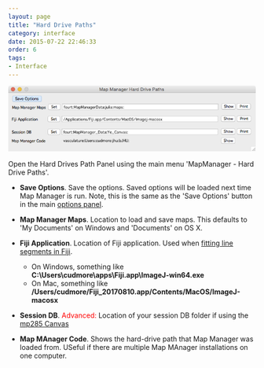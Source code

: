 ```yaml
---
layout: page
title: "Hard Drive Paths"
category: interface
date: 2015-07-22 22:46:33
order: 6
tags:
- Interface
---
```


<IMG class="img-float-left" SRC="images/mm3/options/hard-drive-paths.png" WIDTH="750">

<div class="print-page-break"></div>

Open the Hard Drives Path Panel using the main menu 'MapManager - Hard Drive Paths'.

 - **Save Options**. Save the options. Saved options will be loaded next time Map Manager is run. Note, this is the same as the 'Save Options' button in the main [options panel][4].
 
 - **Map Manager Maps**. Location to load and save maps. This defaults to 'My Documents' on Windows and 'Documents' on OS X.

 - **Fiji Application**. Location of Fiji application. Used when [fitting line segments in Fiji][5].

   - On Windows, something like **C:\Users\cudmore\apps\Fiji.app\ImageJ-win64.exe**
   - On Mac, something like **/Users/cudmore/Fiji_20170810.app/Contents/MacOS/ImageJ-macosx** 
    
 - **Session DB**. <font color="red">Advanced:</font> Location of your session DB folder if using the [mp285 Canvas][6]

 - **Map MAnager Code**. Shows the hard-drive path that Map Manager was loaded from. USeful if there are multiple Map MAnager installations on one computer.    



[1]: stack-browser
[2]: making-a-map
[3]: user-files
[4]: stackdb-options-panel
[5]: fitting-segments-in-fiji
[6]: http://www.robertcudmore.org/maptracker/v2/mp285/
